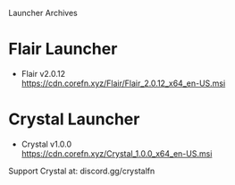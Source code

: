 Launcher Archives

# Flair Launcher
- Flair v2.0.12  
  https://cdn.corefn.xyz/Flair/Flair_2.0.12_x64_en-US.msi


# Crystal Launcher
- Crystal v1.0.0  
  https://cdn.corefn.xyz/Crystal_1.0.0_x64_en-US.msi

Support Crystal
at: discord.gg/crystalfn
